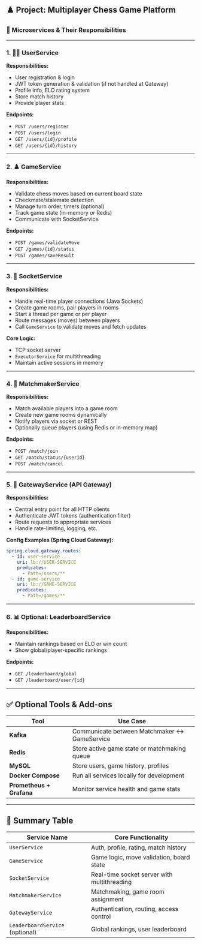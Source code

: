 ## ♟️ Project: **Multiplayer Chess Game Platform**

### 🔧 Microservices & Their Responsibilities

---

### 1. 🧑‍💼 **UserService**

**Responsibilities:**

* User registration & login
* JWT token generation & validation (if not handled at Gateway)
* Profile info, ELO rating system
* Store match history
* Provide player stats

**Endpoints:**

* `POST /users/register`
* `POST /users/login`
* `GET /users/{id}/profile`
* `GET /users/{id}/history`

---

### 2. ♟️ **GameService**

**Responsibilities:**

* Validate chess moves based on current board state
* Checkmate/stalemate detection
* Manage turn order, timers (optional)
* Track game state (in-memory or Redis)
* Communicate with SocketService

**Endpoints:**

* `POST /games/validateMove`
* `GET /games/{id}/status`
* `POST /games/saveResult`

---

### 3. 🔌 **SocketService**

**Responsibilities:**

* Handle real-time player connections (Java Sockets)
* Create game rooms, pair players in rooms
* Start a thread per game or per player
* Route messages (moves) between players
* Call `GameService` to validate moves and fetch updates

**Core Logic:**

* TCP socket server
* `ExecutorService` for multithreading
* Maintain active sessions in memory

---

### 4. 🤝 **MatchmakerService**

**Responsibilities:**

* Match available players into a game room
* Create new game rooms dynamically
* Notify players via socket or REST
* Optionally queue players (using Redis or in-memory map)

**Endpoints:**

* `POST /match/join`
* `GET /match/status/{userId}`
* `POST /match/cancel`

---

### 5. 🚪 **GatewayService (API Gateway)**

**Responsibilities:**

* Central entry point for all HTTP clients
* Authenticate JWT tokens (authentication filter)
* Route requests to appropriate services
* Handle rate-limiting, logging, etc.

**Config Examples (Spring Cloud Gateway):**

```yaml
spring.cloud.gateway.routes:
  - id: user-service
    uri: lb://USER-SERVICE
    predicates:
      - Path=/users/**
  - id: game-service
    uri: lb://GAME-SERVICE
    predicates:
      - Path=/games/**
```

---

### 6. 📊 **Optional: LeaderboardService**

**Responsibilities:**

* Maintain rankings based on ELO or win count
* Show global/player-specific rankings

**Endpoints:**

* `GET /leaderboard/global`
* `GET /leaderboard/user/{id}`

---

## ✅ Optional Tools & Add-ons

| Tool                     | Use Case                                     |
| ------------------------ | -------------------------------------------- |
| **Kafka**                | Communicate between Matchmaker ↔ GameService |
| **Redis**                | Store active game state or matchmaking queue |
| **MySQL**                | Store users, game history, profiles          |
| **Docker Compose**       | Run all services locally for development     |
| **Prometheus + Grafana** | Monitor service health and game stats        |

---

## 📌 Summary Table

| Service Name                    | Core Functionality                          |
| ------------------------------- | ------------------------------------------- |
| `UserService`                   | Auth, profile, rating, match history        |
| `GameService`                   | Game logic, move validation, board state    |
| `SocketService`                 | Real-time socket server with multithreading |
| `MatchmakerService`             | Matchmaking, game room assignment           |
| `GatewayService`                | Authentication, routing, access control     |
| `LeaderboardService` (optional) | Global rankings, user leaderboard           |
